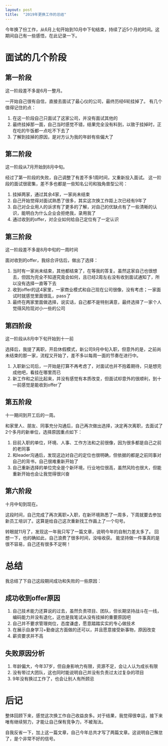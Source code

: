 ```yaml
---
layout: post
title:  "2019年更换工作的总结"
---
```


今年换了份工作，从6月上旬开始到10月中下旬结束，持续了近5个月的时间。这期间自己有一些感悟，在此记录一下。

# 面试的几个阶段

## 第一阶段

这一阶段差不多是6月一整月。

一开始自己很有自信，直接去面试了最心仪的公司，最终历经6轮挂掉了。
有几个值得记住的点：

1. 在这一阶段自己只面试了这家公司，并没有面试其他的
1. 最终挂掉那一面，自己当时感觉不错，结果完全没有料到，以致于挂掉时，正在吃的午饭都一点吃不下去了
1. 了解到挂掉的原因，是对方认为我的年龄有些偏大了

## 第二阶段

这一阶段从7月开始到8月中旬。

经过了第一阶段的失败，自己调整了有差不多1周时间，又重新投入面试。
这一阶段的面试很密集，差不多也都是一些知名公司和独角兽型公司：

1. 挂掉两家，通过其余4家，一家尚未结束
1. 自己开始觉得对面试熟悉了很多，其实这次换工作距上次已经有9年了
1. 自己对企业用人的诉求有了更多的了解，对自己的优缺点有了一些清晰的认识，能明白为什么企业会拒绝我，录用我了
1. 通过收到的offer，对企业如何给自己定位有了一定认识

## 第三阶段

这一阶段差不多是8月中旬的一周时间

面对收到的offer，我综合评估后，做出了选择：

1. 当时有一家尚未结束，其他都结束了，在等我的答复。虽然这家自己也很想去，但因为完全不知道究竟会如何，且已经2周左右没有收到面试通知了，所以没有选择一直等下去
1. 收到offer的这4家里，一家商业模式和自己现在公司很像，没有考虑；一家面试时就感觉里面很乱，pass了
1. 最终在两家里面做选择，说实话，自己都不是特别满意，最终选择了一家个人觉得风险现对小一些的公司

## 第四阶段

这一阶段从8月中下旬开始到十一前

选择后，我提了离职，开启休假模式，新公司9月中旬入职，但意外的是，之前尚未结束的那一家，流程又开始了，差不多以每周一面的节奏在进行中。

1. 入职新公司后，一开始是打算不再考虑了，对面试也并不抱着期待，只是想完成他吧，看挂在哪里而已
1. 新工作和之前比起来，并没有感觉有本质改变，但面试却意外的很顺利，到十一前感觉是能收到offer了

## 第五阶段

十一期间到开工后的一周。

和家里人、朋友、同事充分沟通后，自己再次做出选择，决定再次离职，去面试了2个多月的新单位，选择原因重点如下：

1. 目前入职的单位，环境、人事、工作方法和之前很像，因为很多都是自己之前的老同事
1. 和leader沟通后，发现这边对自己的定位也很明确，但依据的都是之前同事对自己的背书，自己很难重新开始了
1. 自己重新选择的单位完全是个新环境，行业地位很高，虽然风险也很大，但能重新开始也会让我觉得很兴奋

## 第六阶段

十月中旬到现在。

这段时间，自己完成了再次离职+入职，在新环境熟悉了一周多，下周就要去参加新员工培训了。这算是给自己这次重新找工作画上了一个句号。


转眼就11月了，发现这一年我只写了一篇文章，说明今年的自制力差太多了。
回想一下，也的确如此，自己浪费了很多时间，没啥收获。
能坚持做一件事真的是很不容易，自己还有很多不足啊！

# 总结

我总结了下自己这段期间成功和失败的一些原因：

## 成功收到offer原因

1. 自己技术能力还算说的过去，虽然负责项目、团队，但长期坚持战斗在一线，编码能力并没有退化，这也是我笔试从没有挂掉的重要原因吧
1. 自己并不要求管理岗位，态度谦虚，愿意踏踏实实的专心做技术
1. 在展示自身学习+勤奋这方面做的还可以，并且愿意接受新事物，原因改变
1. 薪资要求并不高

## 失败原因分析

1. 年龄偏大，今年37岁，但自身影响力有限，资源不足，会让人认为成长有限
1. 没有带过大团队，这也同时能说明自己并没有负责过太过复杂的项目
1. 9年没有换过工作了，也会让别人有所顾忌

# 后记

整体回顾下来，感觉这次换工作自己收益良多。对于结果，我觉得很幸运，接下来唯有继续努力，才能让自己保有竞争力，不被淘汰。

自我反省一下，加上这一篇文章，自己今年总共才写了两篇文章。这说明自己懈怠了，是个非常不好的信号。
